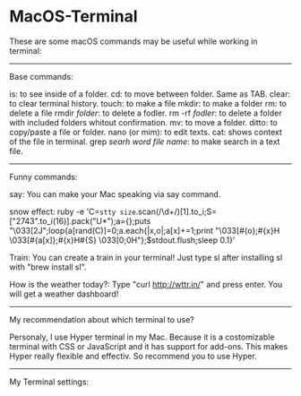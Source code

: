 # MacOS-Terminal

These are some macOS commands may be useful while working in terminal:

----------------------------------

Base commands:

is: to see inside of a folder.
cd: to move between folder. Same as TAB.
clear: to clear terminal history.
touch: to make a file
mkdir: to make a folder
rm: to delete a file
rmdir *folder*: to delete a fodler.
rm -rf *fodler*: to delete a folder with included folders whitout confirmation.
mv: to move a folder.
ditto: to copy/paste a file or folder.
nano (or mim): to edit texts.
cat: shows context of the file in terminal.
grep *searh word* *file name*: to make search in a text file. 

----------------------------------

Funny commands:

say: You can make your Mac speaking via say command.

snow effect: ruby -e 'C=`stty size`.scan(/\d+/)[1].to_i;S=["2743".to_i(16)].pack("U*");a={};puts "\033[2J";loop{a[rand(C)]=0;a.each{|x,o|;a[x]+=1;print "\033[#{o};#{x}H \033[#{a[x]};#{x}H#{S} \033[0;0H"};$stdout.flush;sleep 0.1}'

Train: You can create a train in your terminal! Just type sl after installing sl with "brew install sl".

How is the weather today?: Type "curl http://wttr.in/" and press enter. You will get a weather dashboard!

----------------------------------

My recommendation about which terminal to use?

Personaly, I use Hyper terminal in my Mac. Because it is a costomizable terminal with CSS or JavaScript and it has support for add-ons.
This makes Hyper really flexible and effectiv. So recommend you to use Hyper.

----------------------------------

My Terminal settings:




